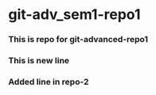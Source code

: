 # git-adv_sem1-repo1

### This is repo for git-advanced-repo1

### This is new line

### Added line in repo-2
